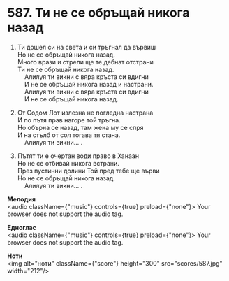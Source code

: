 # 587. Ти не се обръщай никога назад  

1. Ти дошел си на света и си тръгнал да вървиш  
Но не се обръщай никога назад.  
Много врази и стрели ще те дебнат отстрани  
Ти не се обръщай никога назад.  
    Алилуя ти викни с вяра кръста си вдигни  
    И не се обръщай никога назад и настрани.  
    Алилуя ти викни с вяра кръста си вдигни  
    И не се обръщай никога назад.  

2. От Содом Лот излезна не погледна настрана  
И по пътя прав нагоре той тръгна.  
Но обърна се назад, там жена му се спря  
И на стълб от сол тогава тя стана.  
    Алилуя ти викни... .  

3. Пътят ти е очертан води право в Ханаан  
Но не се отбивай никога встрани.  
През пустинни долини Той пред тебе ще върви  
Но не се обръщай никога назад.  
    Алилуя ти викни... .  

__Мелодия__  
<audio className={"music"} controls={true} preload={"none"}><source src="mp3/587.mp3" type="audio/mpeg"/>
Your browser does not support the audio tag.
</audio>  

__Едноглас__  
<audio className={"music"} controls={true} preload={"none"}><source src="transp/587.mp3" type="audio/mpeg"/>
Your browser does not support the audio tag.
</audio>  

__Ноти__  
<img alt="ноти" className={"score"} height="300" src="scores/587.jpg" width="212"/>
